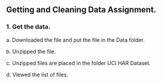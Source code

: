 ## Getting and Cleaning Data Assignment.
### 1. Get the data.

a. Downloaded the file and put the file in the Data folder.

b. Unzipped the file.

c. Unzipped files are placed in the folder UCI HAR Dataset.

d. Viewed the list of files.
